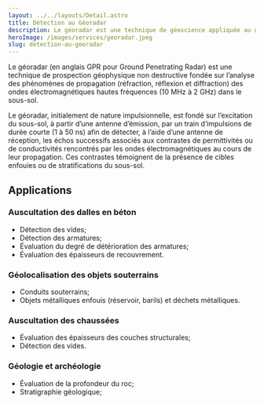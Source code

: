 ```yaml
---
layout: ../../layouts/Detail.astro
title: Détection au Géoradar
description: Le géoradar est une technique de géoscience appliquée au génie civil.
heroImage: /images/services/georadar.jpeg
slug: detection-au-georadar
---
```


Le géoradar (en anglais GPR pour Ground Penetrating Radar) est une technique de prospection géophysique non destructive fondée sur l’analyse des phénomènes de propagation (réfraction, réflexion et diffraction) des ondes électromagnétiques hautes fréquences (10 MHz à 2 GHz) dans le sous-sol.

Le géoradar, initialement de nature impulsionnelle, est fondé sur l’excitation du sous-sol, à partir d’une antenne d’émission, par un train d’impulsions de durée courte (1 à 50 ns) afin de détecter, à l’aide d’une antenne de réception, les échos successifs associés aux contrastes de permittivités ou de conductivités rencontrés par les ondes électromagnétiques au cours de leur propagation. Ces contrastes témoignent de la présence de cibles enfouies ou de stratifications du sous-sol.

## Applications
### Auscultation des dalles en béton
- Détection des vides;
- Détection des armatures;
- Évaluation du degré de détérioration des armatures;
- Évaluation des épaisseurs de recouvrement.

### Géolocalisation des objets souterrains
- Conduits souterrains;
- Objets métalliques enfouis (réservoir, barils) et déchets métalliques.

### Auscultation des chaussées
- Évaluation des épaisseurs des couches structurales;
- Détection des vides.

### Géologie et archéologie
- Évaluation de la profondeur du roc;
- Stratigraphie géologique;
